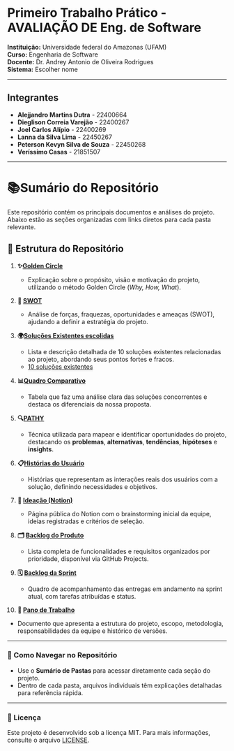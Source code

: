 # Primeiro Trabalho Prático - AVALIAÇÃO DE Eng. de Software

**Instituição:** Universidade federal do Amazonas (UFAM)<br>
**Curso:** Engenharia de Software  
**Docente:** Dr. Andrey Antonio de Oliveira Rodrigues  
**Sistema:** Escolher nome

---

## Integrantes

- **Alejjandro Martins Dutra** - 22400664
- **Dieglison Correia Varejão** - 22400267
- **Joel Carlos Alípio** - 22400269
- **Lanna da Silva Lima** - 22450267
- **Peterson Kevyn Silva de Souza** - 22450268
- **Veríssimo Casas** - 21851507

---
# 📚Sumário do Repositório

Este repositório contém os principais documentos e análises do projeto. Abaixo estão as seções organizadas com links diretos para cada pasta relevante.

## 📂 Estrutura do Repositório

1. **✨[Golden Circle](Documentos/Golden_circle/Golden_circle.md)**  
   - Explicação sobre o propósito, visão e motivação do projeto, utilizando o método Golden Circle (*Why, How, What*).

2. **🎯 [SWOT](Documentos/SWOT/SWOT.md)**  
   - Análise de forças, fraquezas, oportunidades e ameaças (SWOT), ajudando a definir a estratégia do projeto.
  
3. **🌍[Soluções Existentes escolidas](Documentos/Solucoes_Existentes/Solucoes_existentes.md)**  
   - Lista e descrição detalhada de 10 soluções existentes relacionadas ao projeto, abordando seus pontos fortes e fracos.
   - [10 soluções existentes](Documentos/Solucoes_Existentes/10_solucoes.md)
  
4. **📊[Quadro Comparativo](Documentos/Quadro_comparativo/Quadro_comparativo.md)**  
   - Tabela que faz uma análise clara das soluções concorrentes e destaca os diferenciais da nossa proposta.
  
5. **🔍[PATHY](Documentos/PATHY/PATHY.md)**  
   - Técnica utilizada para mapear e identificar oportunidades do projeto, destacando os **problemas**, **alternativas**, **tendências**, **hipóteses** e **insights**.
     

6. **📋[Histórias do Usuário](Documentos/Historias_do_usuario/Historias.md)**  
   - Histórias que representam as interações reais dos usuários com a solução, definindo necessidades e objetivos.

7. **🧠 [Ideação (Notion)](https://www.notion.so/1e598407495e80a89526e922be389766?v=1e598407495e803d912a000cdb7b9b0d&pvs=4)**  
   - Página pública do Notion com o brainstorming inicial da equipe, ideias registradas e critérios de seleção.

8. **🗂️ [Backlog do Produto](https://github.com/users/Verissimo-Casas/projects/2)**  
   - Lista completa de funcionalidades e requisitos organizados por prioridade, disponível via GitHub Projects.

9. **🗓️ [Backlog da Sprint](https://github.com/users/Verissimo-Casas/projects/1)**  
   - Quadro de acompanhamento das entregas em andamento na sprint atual, com tarefas atribuídas e status.
  
10. **📝 [Pano de Trabalho](Documentos/Plano_de_trabalho/Plano_de_trabalho.md)**  
   - Documento que apresenta a estrutura do projeto, escopo, metodologia, responsabilidades da equipe e histórico de versões.

---


### 🚀 Como Navegar no Repositório

- Use o **Sumário de Pastas** para acessar diretamente cada seção do projeto.  
- Dentro de cada pasta, arquivos individuais têm explicações detalhadas para referência rápida.

---

### 📜 Licença

Este projeto é desenvolvido sob a licença MIT. Para mais informações, consulte o arquivo [LICENSE](./LICENSE). 
